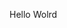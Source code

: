 Hello Wolrd




























































































































































































































































































































































































































































































































































































































































































































































































































































































































































































































































































































































































































































































































































































































































































































































































































































































































